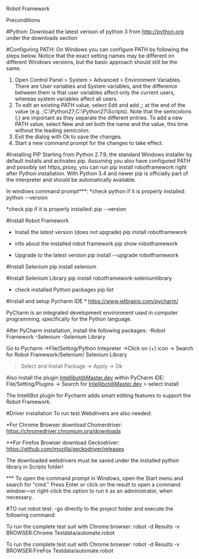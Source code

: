 Robot Framework

Preconditions

#Python:
Download the latest verison of python 3 from http://python.org under the downloads section

#Configuring PATH:
On Windows you can configure PATH by following the steps below. Notice that the exact setting names 
may be different on different Windows versions, but the basic approach should still be the same.
1.	Open Control Panel > System > Advanced > Environment Variables. 
      There are User variables and System variables, and the difference between them is that user variables
      affect only the current users, whereas system variables affect all users.
2.	To edit an existing PATH value, select Edit and add 
      ;<InstallationDir>;<ScriptsDir> at the end of the value (e.g. ;C:\Python27;C:\Python27\Scripts). 
      Note that the semicolons (;) are important as they separate the different entries. 
      To add a new PATH value, select New and set both the name and the value, this time without 
      the leading semicolon.
3.	Exit the dialog with Ok to save the changes.
4.	Start a new command prompt for the changes to take effect.

#Installing PIP
Starting from Python 2.7.9, the standard Windows installer by default installs and activates pip. 
Assuming you also have configured PATH and possibly set https_proxy, 
you can run pip install robotframework right after Python installation. 
With Python 3.4 and newer pip is officially part of the interpreter and should be automatically available.

In windows command prompt***:
*check python if it is properly installed:
python --version

*check pip if it is properly installed:
pip --version


#Install Robot Framework
* Install the latest version (does not upgrade)
pip install robotframework

* info about the installed robot framework
pip show robotframework

* Upgrade to the latest version 
pip install --upgrade robotframework

#Install Selenium
pip install selenium

#Install Selenium Library
pip install robotframework-seleniumlibrary

* check  installed Python packages
pip list


#Install and setup Pycharm IDE *
https://www.jetbrains.com/pycharm/

PyCharm is an integrated development environment used in computer programming, specifically for the 
Python language.

After PyCharm installation, install the following packages:
-Robot Framework
-Selenium
-Selenium Library

Go to Pycharm ->File/Setting/Python Intepreter ->Click on (+) icon -> Search for Robot Framework/Selenium/ Selenium Library
 > Select and Install Package -> Apply -> Ok

Also install the plugin Intellibot@Master.dev within PyCharm IDE:
File/Setting/Plugins -> Search for Intellibot@Master.dev > select Install  

The IntelliBot plugin for Pycharm adds smart editing features to support the Robot Framework. 


#Driver installation
To run test Webdrivers are also needed:

*For Chrome Browser download Chomerdriver:
https://chromedriver.chromium.org/downloads

**For Firefox Browser download Geckodriver:
https://github.com/mozilla/geckodriver/releases


The downloaded webdrivers must be saved under the installed python library in Scripts folder!


*** To open the command prompt in Windows, open the Start menu and search for "cmd." Press Enter or click on 
  the result to open a command window—or right-click the option to run it as an administrator, when 
  necessary.

#TO run robot test:
-go directly to the project folder and execute the following command:

To run the complete test suit with Chrome browser:
robot -d Results -v BROWSER:Chrome Testdata/automate.robot

To run the complete test suit with Chrome browser:
robot -d Results -v BROWSER:FireFox Testdata/automate.robot
